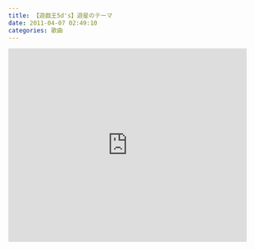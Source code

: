```yaml
---
title: 【遊戯王5d's】遊星のテーマ
date: 2011-04-07 02:49:10
categories: 歌曲
---
```


<iframe allowfullscreen="" frameborder="0" height="390" src="http://www.youtube.com/embed/r6n0-HF8qbw" title="YouTube video player" width="480"></iframe>
